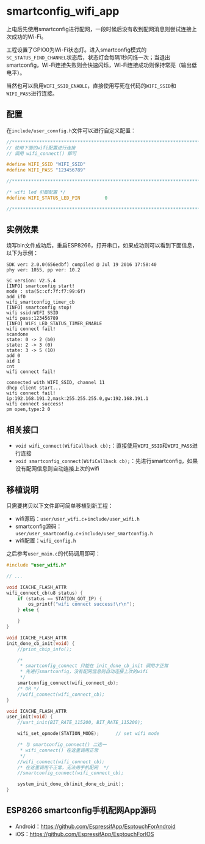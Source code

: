 # smartconfig_wifi_app

上电后先使用smartconfig进行配网，一段时候后没有收到配网消息则尝试连接上次成功的Wi-Fi。

工程设置了GPIO0为Wi-Fi状态灯。进入smartconfig模式的`SC_STATUS_FIND_CHANNEL`状态后，状态灯会每隔1秒闪烁一次；当退出smartconfig，Wi-Fi连接失败则会快速闪烁，Wi-Fi连接成功则保持常亮（输出低电平）。

当然也可以启用`WIFI_SSID_ENABLE`，直接使用写死在代码的`WIFI_SSID`和`WIFI_PASS`进行连接。



## 配置

在`include/user_connfig.h`文件可以进行自定义配置：

```C
//***********************************************************************/
// 使用下面的wifi配置进行连接
// 调用 wifi_connect() 即可

#define WIFI_SSID "WIFI_SSID"
#define WIFI_PASS "123456789"

//***********************************************************************/

/* wifi led 引脚配置 */
#define WIFI_STATUS_LED_PIN         0

//***********************************************************************/
```



## 实例效果

烧写bin文件成功后，重启ESP8266，打开串口，如果成功则可以看到下面信息，以下为示例：

```
SDK ver: 2.0.0(656edbf) compiled @ Jul 19 2016 17:58:40
phy ver: 1055, pp ver: 10.2

SC version: V2.5.4
[INFO] smartconfig start!
mode : sta(5c:cf:7f:f7:99:6f)
add if0
wifi_smartconfig_timer_cb
[INFO] smartconfig stop!
wifi ssid:WIFI_SSID 
wifi pass:123456789 
[INFO] WiFi_LED_STATUS_TIMER_ENABLE
wifi connect fail!
scandone
state: 0 -> 2 (b0)
state: 2 -> 3 (0)
state: 3 -> 5 (10)
add 0
aid 1
cnt 
wifi connect fail!

connected with WIFI_SSID, channel 11
dhcp client start...
wifi connect fail!
ip:192.168.191.2,mask:255.255.255.0,gw:192.168.191.1
wifi connect success!
pm open,type:2 0
```



## 相关接口

- `void wifi_connect(WifiCallback cb);`：直接使用`WIFI_SSID`和`WIFI_PASS`进行连接
- `void smartconfig_connect(WifiCallback cb);`：先进行smartconfig，如果没有配网信息则自动连接上次的wifi



## 移植说明

只需要拷贝以下文件即可简单移植到新工程：

- wifi源码：`user/user_wifi.c`+`include/user_wifi.h`
- smartconfig源码：`user/user_smartconfig.c`+`include/user_smartconfig.h`
- wifi配置：`wifi_config.h`

之后参考`user_main.c`的代码调用即可：

```C
#include "user_wifi.h"

// ...

void ICACHE_FLASH_ATTR
wifi_connect_cb(u8 status) {
	if (status == STATION_GOT_IP) {
		os_printf("wifi connect success!\r\n");
	} else {

	}
}

void ICACHE_FLASH_ATTR
init_done_cb_init(void) {
	//print_chip_info();

	/*
	 * smartconfig_connect 只能在 init_done_cb_init 调用才正常
	 * 先进行smartconfig，没有配网信息则自动连接上次的wifi
	 */
	smartconfig_connect(wifi_connect_cb);
	/* OR */
	//wifi_connect(wifi_connect_cb);
}

void ICACHE_FLASH_ATTR
user_init(void) {
	//uart_init(BIT_RATE_115200, BIT_RATE_115200);

	wifi_set_opmode(STATION_MODE);		// set wifi mode

	/* 与 smartconfig_connect() 二选一
	 * wifi_connect() 在这里调用正常
	 */
	//wifi_connect(wifi_connect_cb);
	/* 在这里调用不正常，无法用手机配网  */
	//smartconfig_connect(wifi_connect_cb);

	system_init_done_cb(init_done_cb_init);
}

```



## ESP8266 smartconfig手机配网App源码

- Android：https://github.com/EspressifApp/EsptouchForAndroid
- iOS：https://github.com/EspressifApp/EsptouchForIOS
